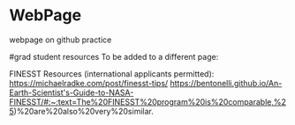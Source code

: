 # WebPage
webpage on github practice


#grad student resources 
To be added to a different page:

FINESST Resources (international applicants permitted):
https://michaelradke.com/post/finesst-tips/
https://bentonelli.github.io/An-Earth-Scientist's-Guide-to-NASA-FINESST/#:~:text=The%20FINESST%20program%20is%20comparable,%25)%20are%20also%20very%20similar.